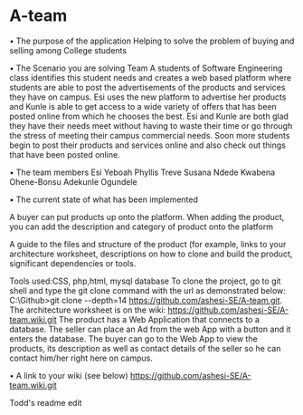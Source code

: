 A-team
======

•	The purpose of the application
Helping to solve the problem of buying and selling among College students

•	The Scenario you are solving
Team A students of Software Engineering class identifies this student needs and creates a web based platform where students are able to post the advertisements of the products and services they have on campus. 
Esi uses the new platform to advertise her products and Kunle is able to get access to a wide variety of offers that has been posted online from which he chooses the best. Esi and Kunle are both glad they have their needs meet without having to waste their time or go through the stress of meeting their campus commercial needs.
Soon more students begin to post their products and services online and also check out things that have been posted online.

•	The team members
Esi Yeboah
Phyllis Treve
Susana Ndede
Kwabena Ohene-Bonsu
Adekunle Ogundele

•	The current state of what has been implemented

  A buyer can put products up onto the platform. When adding the product, you can add the description and category of product onto the platform

A guide to the files and structure of the product (for example, links to your architecture worksheet, descriptions on how to clone and build the product, significant dependencies or tools.

Tools used:CSS, php,html, mysql database
To clone the project, go to git shell and type the git clone command with the url as demonstrated below:
C:\Github>git clone --depth=14 https://github.com/ashesi-SE/A-team.git.
The architecture worksheet is on the wiki: https://github.com/ashesi-SE/A-team.wiki.git
 The product has a Web Application that connects to a database. The seller can place an Ad from the web App with a button and it enters the database. 
 The buyer can go to the Web App to view the products, its description as well as contact details of the seller so he can contact him/her right here on campus.
 

•	A link to your wiki (see below)
https://github.com/ashesi-SE/A-team.wiki.git

Todd's readme edit
